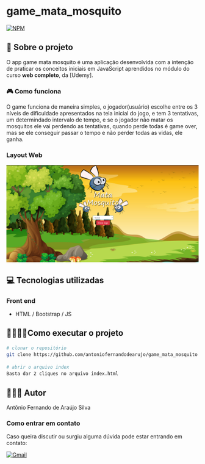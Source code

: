 # game_mata_mosquito
[![NPM](https://img.shields.io/npm/l/react)](https://github.com/antoniofernandodearujo/app_orcamento_pessoal/blob/main/LICENSE)

## 👀 Sobre o projeto

O app game mata mosquito é uma aplicação desenvolvida com a intenção de praticar os conceitos iniciais em JavaScript  aprendidos no módulo do curso **web completo**, da [Udemy].

 ### 🎮 Como funciona
 
O game funciona de maneira simples, o jogador(usuário) escolhe entre os 3 níveis de dificuldade apresentados na tela inicial do jogo, e tem 3 tentativas, um determindado intervalo de tempo, e se o jogador não matar os mosquitos ele vai perdendo as tentativas, quando perde todas é game over, mas se ele conseguir passar o tempo e não perder todas as vidas, ele ganha.

### Layout Web

![Imagem 1](https://github.com/antoniofernandodearujo/game_mata_mosquito/blob/main/assets/img1.png)

## 💻 Tecnologias utilizadas
### Front end
- HTML / Bootstrap / JS

## 👨‍💻👩‍💻Como executar o projeto
```bash
# clonar o repositório
git clone https://github.com/antoniofernandodearujo/game_mata_mosquito

# abrir o arquivo index
Basta dar 2 cliques no arquivo index.html
```

## 🧑🏾‍💻 Autor
Antônio Fernando de Araújo Silva
### Como entrar em contato
Caso queira discutir ou surgiu alguma dúvida pode estar entrando em contato:

[![Gmail](https://img.shields.io/badge/Gmail-darkred?style=for-the-badge&logo=gmail&logoColor=white)](mailto:afas@academico.ufpb.br)
